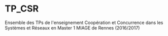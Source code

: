 # TP_CSR
Ensemble des TPs de l'enseignement Coopération et Concurrence dans les Systèmes et Réseaux en Master 1 MIAGE de Rennes (2016/2017)
